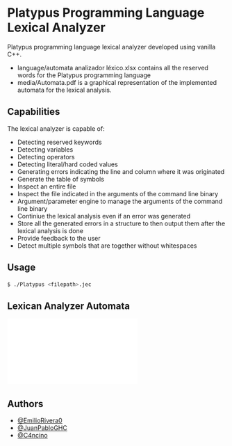 # Platypus Programming Language Lexical Analyzer

Platypus programming language lexical analyzer developed using vanilla C++.
- language/automata analizador léxico.xlsx contains all the reserved words for the Platypus programming language
- media/Automata.pdf is a graphical representation of the implemented automata for the lexical analysis.

## Capabilities 
The lexical analyzer is capable of:
- Detecting reserved keywords
- Detecting variables
- Detecting operators
- Detecting literal/hard coded values
- Generating errors indicating the line and column where it was originated
- Generate the table of symbols
- Inspect an entire file
- Inspect the file indicated in the arguments of the command line binary
- Argument/parameter engine to manage the arguments of the command line binary
- Continiue the lexical analysis even if an error was generated
- Store all the generated errors in a structure to then output them after the lexical analysis is done
- Provide feedback to the user
- Detect multiple symbols that are together without whitespaces

## Usage
```bash
$ ./Platypus <filepath>.jec
```

## Lexican Analyzer Automata
![Alt text](./media/Automata.pdf)

## Authors

- [@EmilioRivera0](https://github.com/EmilioRivera0)
- [@JuanPabloGHC](https://github.com/JuanPabloGHC)
- [@C4ncino](https://github.com/C4ncino)
